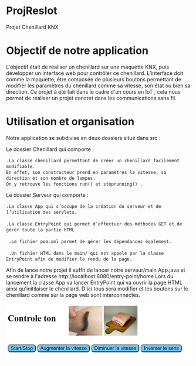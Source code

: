 # ProjResIot
Projet Chenillard KNX


# Objectif de notre application

L'objectif était de réaliser un chenillard sur une maquette KNX, puis développer un interface web pour contrôler ce chenillard.
L’interface doit comme la maquette, être composée de plusieurs boutons permettant de modifier les paramètres du chenillard comme sa vitesse, son état ou bien sa direction.
Ce projet à été fait dans le cadre d'un cours en IoT , cela nous permet de réaliser un projet concret dans les communications sans fil.

# Utilisation et organisation 

Notre application se subdivise en deux dossiers situé dans src : 

  Le dossier Chenillard qui comporte : 

    .La classe chenillard permettant de créer un chenillard facilement modifiable.
    En effet, son constructeur prend en paramètres la vitesse, sa direction et son nombre de lampes.
    On y retrouve les fonctions run() et stoprunning() .
 

Le dossier Serveur qui comporte : 
		
    .La classe App qui s’occupe de la création du serveur et de l’utilisation des servlets.

    .La classe EntryPoint qui permet d’effectuer des méthodes GET et de gérer toute la partie HTML

     .Le fichier pom.xml permet de gérer les dépendances également.
     
     .Un fichier HTML dans le main/ qui est appelé par la classe EntryPoint afin de modifier le rendu de la page.
     
 Afin de lance notre projet il suffit de lancer notre serveur/main App.java et se rendre à l'adresse http://localhost:8080/entry-point/home
Lors du lancement la classe App va lancer EntryPoint qui va ouvrir la page HTML ainsi qu'initilaiser le chenillard. D'ici tous sera modifier et les boutons sur le chenillard comme sur la page web sont interconnectés.

![alt text](https://github.com/EvanRenard/ProjResIot/blob/master/image.JPG?raw=true)
			




